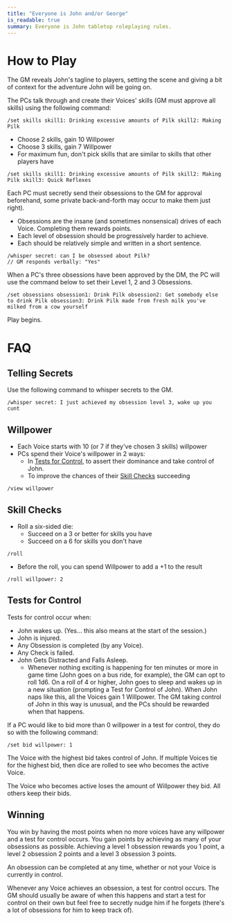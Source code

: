 ```yaml
---
title: "Everyone is John and/or George"
is_readable: true
summary: Everyone is John tabletop roleplaying rules.
---
```

# How to Play

The GM reveals John's tagline to players, setting the scene and giving a bit of context for the adventure John will be going on.

The PCs talk through and create their Voices' skills (GM must approve all skills) using the following command:

~~~
/set skills skill1: Drinking excessive amounts of Pilk skill2: Making Pilk
~~~

- Choose 2 skills, gain 10 Willpower
- Choose 3 skills, gain 7 Willpower
- For maximum fun, don't pick skills that are similar to skills that other players have

~~~
/set skills skill1: Drinking excessive amounts of Pilk skill2: Making Pilk skill3: Quick Reflexes
~~~

Each PC must secretly send their obsessions to the GM for approval beforehand, some private back-and-forth may occur to make them just right).

- Obsessions are the insane (and sometimes nonsensical) drives of each Voice. Completing them rewards points.
- Each level of obsession should be progressively harder to achieve.
- Each should be relatively simple and written in a short sentence.

~~~
/whisper secret: can I be obsessed about Pilk?
// GM responds verbally: "Yes"
~~~

When a PC's three obsessions have been approved by the DM, the PC will use the command below to set their Level 1, 2 and 3 Obsessions.

~~~
/set obsessions obsession1: Drink Pilk obsession2: Get somebody else to drink Pilk obsession3: Drink Pilk made from fresh milk you've milked from a cow yourself
~~~

Play begins.

# FAQ

## Telling Secrets
Use the following command to whisper secrets to the GM.

~~~
/whisper secret: I just achieved my obsession level 3, wake up you cunt
~~~


## Willpower
- Each Voice starts with 10 (or 7 if they've chosen 3 skills) willpower
- PCs spend their Voice's willpower in 2 ways:
  - In [Tests for Control](#tests-for-control), to assert their dominance and take control of John.
  - To improve the chances of their [Skill Checks](#skill-checks) succeeding

~~~
/view willpower
~~~

## Skill Checks
- Roll a six-sided die:
  - Succeed on a 3 or better for skills you have
  - Succeed on a 6 for skills you don't have

~~~
/roll
~~~

- Before the roll, you can spend Willpower to add a +1 to the result

~~~
/roll willpower: 2
~~~

## Tests for Control
Tests for control occur when:

- John wakes up. (Yes… this also means at the start of the session.)
- John is injured.
- Any Obsession is completed (by any Voice).
- Any Check is failed.
- John Gets Distracted and Falls Asleep.
  - Whenever nothing exciting is happening for ten minutes or more in game time (John goes on a bus ride, for example), the GM can opt to roll 1d6. On a roll of 4 or higher, John goes to sleep and wakes up in a new situation (prompting a Test for Control of John). When John naps like this, all the Voices gain 1 Willpower. The GM taking control of John in this way is unusual, and the PCs should be rewarded when that happens.

If a PC would like to bid more than 0 willpower in a test for control, they do so with the following command:

~~~
/set bid willpower: 1
~~~

The Voice with the highest bid takes control of John. If multiple Voices tie for the highest bid, then dice are rolled to see who becomes the active Voice.

The Voice who becomes active loses the amount of Willpower they bid. All others keep their bids.

## Winning
You win by having the most points when no more voices have any willpower and a test for control occurs. You gain points by achieving as many of your obsessions as possible. Achieving a level 1 obsession rewards you 1 point, a level 2 obsession 2 points and a level 3 obsession 3 points.

An obsession can be completed at any time, whether or not your Voice is currently in control.

Whenever any Voice achieves an obsession, a test for control occurs. The GM should usually be aware of when this happens and start a test for control on their own but feel free to secretly nudge him if he forgets (there's a lot of obsessions for him to keep track of).
